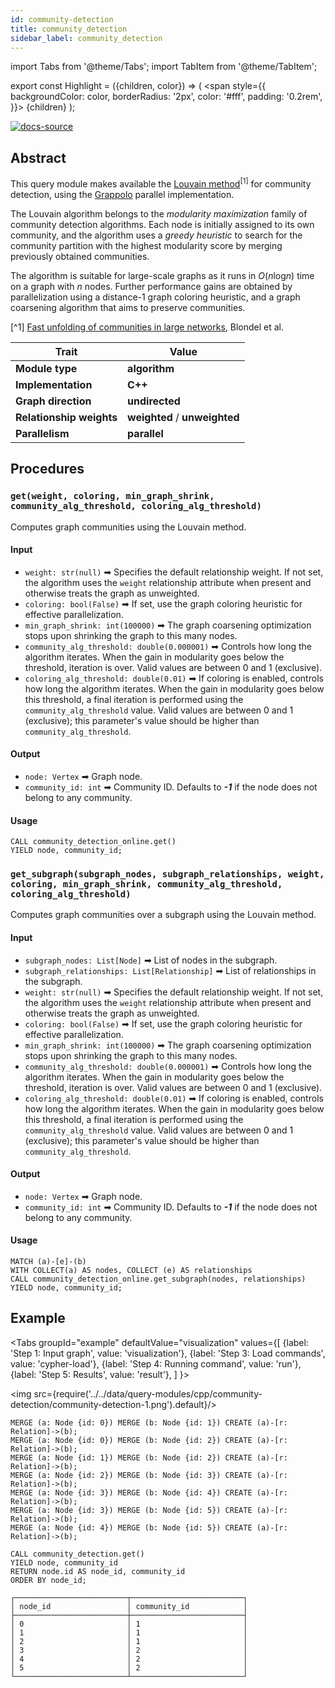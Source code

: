 ```yaml
---
id: community-detection
title: community_detection
sidebar_label: community_detection
---
```


import Tabs from '@theme/Tabs';
import TabItem from '@theme/TabItem';

export const Highlight = ({children, color}) => (
  <span
    style={{
      backgroundColor: color,
      borderRadius: '2px',
      color: '#fff',
      padding: '0.2rem',
    }}>
    {children}
  </span>
);

[![docs-source](https://img.shields.io/badge/source-community_detection-FB6E00?logo=github&style=for-the-badge)](https://github.com/memgraph/mage/blob/main/cpp/community_detection_module/community_detection_module.cpp)

## Abstract

This query module makes available the [Louvain method](https://en.wikipedia.org/wiki/Louvain_method)<sup>[1]</sup> for community
detection, using the [Grappolo](https://github.com/Exa-Graph/grappolo) parallel implementation.

The Louvain algorithm belongs to the *modularity maximization* family of community
detection algorithms. Each node is initially assigned to its own community, and the
algorithm uses a *greedy heuristic* to search for the community partition with
the highest modularity score by merging previously obtained communities.

The algorithm is suitable for large-scale graphs as it runs in *O*(*n*log*n*) time
on a graph with *n* nodes. Further performance gains are obtained by parallelization using
a distance-1 graph coloring heuristic, and a graph coarsening algorithm that aims to preserve communities.

[^1] [Fast unfolding of communities in large networks](https://arxiv.org/abs/0803.0476),
Blondel et al.

| Trait                    | Value                                                                                                       |
| ------------------------ | ----------------------------------------------------------------------------------------------------------- |
| **Module type**          | <Highlight color="#FB6E00">**algorithm**</Highlight>                                                        |
| **Implementation**       | <Highlight color="#FB6E00">**C++**</Highlight>                                                              |
| **Graph direction**      | <Highlight color="#FB6E00">**undirected**</Highlight>                                                       |
| **Relationship weights** | <Highlight color="#FB6E00">**weighted**</Highlight> / <Highlight color="#FB6E00">**unweighted**</Highlight> |
| **Parallelism**          | <Highlight color="#FB6E00">**parallel**</Highlight>                                                         |

## Procedures

### `get(weight, coloring, min_graph_shrink, community_alg_threshold, coloring_alg_threshold)`

Computes graph communities using the Louvain method.

#### Input

* `weight: str(null)` ➡ Specifies the default relationship weight. If not set,
  the algorithm uses the `weight` relationship attribute when present and otherwise
  treats the graph as unweighted.
* `coloring: bool(False)` ➡ If set, use the graph coloring heuristic for effective parallelization.
* `min_graph_shrink: int(100000)` ➡ The graph coarsening optimization stops upon shrinking the graph to this many nodes.
* `community_alg_threshold: double(0.000001)` ➡ Controls how long the algorithm iterates. When the gain in modularity
  goes below the threshold, iteration is over.
  Valid values are between 0 and 1 (exclusive).
* `coloring_alg_threshold: double(0.01)` ➡ If coloring is enabled, controls how long the algorithm iterates. When the
  gain in modularity goes below this threshold, a final iteration is performed using the
  `community_alg_threshold` value.
  Valid values are between 0 and 1 (exclusive); this parameter's value should be higher than `community_alg_threshold`.

#### Output

* `node: Vertex` ➡ Graph node.
* `community_id: int` ➡ Community ID. Defaults to ***-1*** if the node does not belong to any community.

#### Usage

```cypher
CALL community_detection_online.get()
YIELD node, community_id;
```

### `get_subgraph(subgraph_nodes, subgraph_relationships, weight, coloring, min_graph_shrink, community_alg_threshold, coloring_alg_threshold)`

Computes graph communities over a subgraph using the Louvain method.

#### Input

* `subgraph_nodes: List[Node]` ➡ List of nodes in the subgraph.
* `subgraph_relationships: List[Relationship]` ➡ List of relationships in the subgraph.
* `weight: str(null)` ➡ Specifies the default relationship weight. If not set,
  the algorithm uses the `weight` relationship attribute when present and otherwise
  treats the graph as unweighted.
* `coloring: bool(False)` ➡ If set, use the graph coloring heuristic for effective parallelization.
* `min_graph_shrink: int(100000)` ➡ The graph coarsening optimization stops upon shrinking the graph to this many nodes.
* `community_alg_threshold: double(0.000001)` ➡ Controls how long the algorithm iterates. When the gain in modularity
  goes below the threshold, iteration is over.
  Valid values are between 0 and 1 (exclusive).
* `coloring_alg_threshold: double(0.01)` ➡ If coloring is enabled, controls how long the algorithm iterates. When the
  gain in modularity goes below this threshold, a final iteration is performed using the
  `community_alg_threshold` value.
  Valid values are between 0 and 1 (exclusive); this parameter's value should be higher than `community_alg_threshold`.

#### Output

* `node: Vertex` ➡ Graph node.
* `community_id: int` ➡ Community ID. Defaults to ***-1*** if the node does not belong to any community.

#### Usage

```cypher
MATCH (a)-[e]-(b)
WITH COLLECT(a) AS nodes, COLLECT (e) AS relationships
CALL community_detection_online.get_subgraph(nodes, relationships)
YIELD node, community_id;
```

## Example

<Tabs
  groupId="example"
  defaultValue="visualization"
  values={[
    {label: 'Step 1: Input graph', value: 'visualization'},
    {label: 'Step 3: Load commands', value: 'cypher-load'},
    {label: 'Step 4: Running command', value: 'run'},
    {label: 'Step 5: Results', value: 'result'},
  ]
}>
  <TabItem value="visualization">

  <img src={require('../../data/query-modules/cpp/community-detection/community-detection-1.png').default}/>

  </TabItem>

  <TabItem value="cypher-load">

```cypher
MERGE (a: Node {id: 0}) MERGE (b: Node {id: 1}) CREATE (a)-[r: Relation]->(b);
MERGE (a: Node {id: 0}) MERGE (b: Node {id: 2}) CREATE (a)-[r: Relation]->(b);
MERGE (a: Node {id: 1}) MERGE (b: Node {id: 2}) CREATE (a)-[r: Relation]->(b);
MERGE (a: Node {id: 2}) MERGE (b: Node {id: 3}) CREATE (a)-[r: Relation]->(b);
MERGE (a: Node {id: 3}) MERGE (b: Node {id: 4}) CREATE (a)-[r: Relation]->(b);
MERGE (a: Node {id: 3}) MERGE (b: Node {id: 5}) CREATE (a)-[r: Relation]->(b);
MERGE (a: Node {id: 4}) MERGE (b: Node {id: 5}) CREATE (a)-[r: Relation]->(b);
```

  </TabItem>

  <TabItem value="run">

```cypher
CALL community_detection.get()
YIELD node, community_id
RETURN node.id AS node_id, community_id
ORDER BY node_id;
```

  </TabItem>
  <TabItem value="result">

```plaintext
┌─────────────────────────┬─────────────────────────┐
│ node_id                 │ community_id            │
├─────────────────────────┼─────────────────────────┤
│ 0                       │ 1                       │
│ 1                       │ 1                       │
│ 2                       │ 1                       │
│ 3                       │ 2                       │
│ 4                       │ 2                       │
│ 5                       │ 2                       │
└─────────────────────────┴─────────────────────────┘
```

  </TabItem>
</Tabs>
